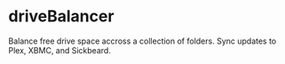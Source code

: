 driveBalancer
=============

Balance free drive space accross a collection of folders. Sync updates to Plex, XBMC, and Sickbeard.
